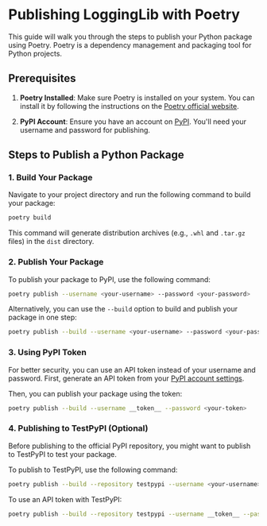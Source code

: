 # Publishing LoggingLib with Poetry

This guide will walk you through the steps to publish your Python package using Poetry. Poetry is a dependency management and packaging tool for Python projects. 

## Prerequisites

1. **Poetry Installed**: Make sure Poetry is installed on your system. You can install it by following the instructions on the [Poetry official website](https://python-poetry.org/docs/#installation).

2. **PyPI Account**: Ensure you have an account on [PyPI](https://pypi.org/). You'll need your username and password for publishing.

## Steps to Publish a Python Package

### 1. Build Your Package

Navigate to your project directory and run the following command to build your package:

```sh
poetry build
```

This command will generate distribution archives (e.g., `.whl` and `.tar.gz` files) in the `dist` directory.

### 2. Publish Your Package

To publish your package to PyPI, use the following command:

```sh
poetry publish --username <your-username> --password <your-password>
```

Alternatively, you can use the `--build` option to build and publish your package in one step:

```sh
poetry publish --build --username <your-username> --password <your-password>
```

### 3. Using PyPI Token

For better security, you can use an API token instead of your username and password. First, generate an API token from your [PyPI account settings](https://pypi.org/manage/account/#api-tokens).

Then, you can publish your package using the token:

```sh
poetry publish --build --username __token__ --password <your-token>
```

### 4. Publishing to TestPyPI (Optional)

Before publishing to the official PyPI repository, you might want to publish to TestPyPI to test your package. 

To publish to TestPyPI, use the following command:

```sh
poetry publish --build --repository testpypi --username <your-username> --password <your-password>
```

To use an API token with TestPyPI:

```sh
poetry publish --build --repository testpypi --username __token__ --password <your-token>
```

